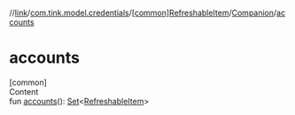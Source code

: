 //[link](../../../index.md)/[com.tink.model.credentials](../../index.md)/[[common]RefreshableItem](../index.md)/[Companion](index.md)/[accounts](accounts.md)



# accounts  
[common]  
Content  
fun [accounts](accounts.md)(): [Set](https://kotlinlang.org/api/latest/jvm/stdlib/kotlin.collections/-set/index.html)<[RefreshableItem](../index.md)>  



